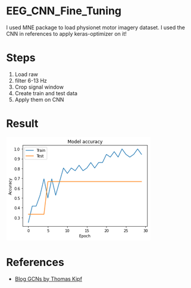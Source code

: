# EEG_CNN_Fine_Tuning
I used MNE package to load physionet motor imagery dataset. I used the CNN in references to apply keras-optimizer on it!

# Steps
1. Load raw
2. filter 6-13 Hz
3. Crop signal window
4. Create train and test data
5. Apply them on CNN


# Result
![ Demo](1.png)

# References
- [Blog GCNs by Thomas Kipf](https://github.com/shariharan205/Motor-Imagery-Tasks-Classification-using-EEG-data)
